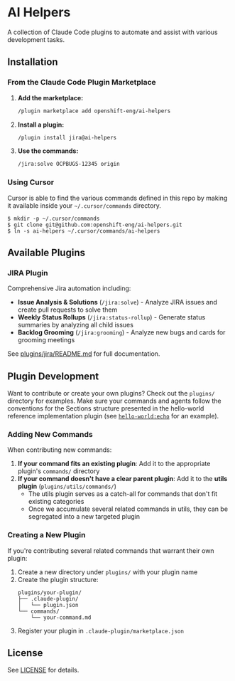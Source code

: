 # AI Helpers

A collection of Claude Code plugins to automate and assist with various development tasks.

## Installation

### From the Claude Code Plugin Marketplace

1. **Add the marketplace:**
   ```bash
   /plugin marketplace add openshift-eng/ai-helpers
   ```

2. **Install a plugin:**
   ```bash
   /plugin install jira@ai-helpers
   ```

3. **Use the commands:**
   ```bash
   /jira:solve OCPBUGS-12345 origin
   ```

### Using Cursor

Cursor is able to find the various commands defined in this repo by
making it available inside your `~/.cursor/commands` directory.

```
$ mkdir -p ~/.cursor/commands
$ git clone git@github.com:openshift-eng/ai-helpers.git
$ ln -s ai-helpers ~/.cursor/commands/ai-helpers
```

## Available Plugins

### JIRA Plugin

Comprehensive Jira automation including:
- **Issue Analysis & Solutions** (`/jira:solve`) - Analyze JIRA issues and create pull requests to solve them
- **Weekly Status Rollups** (`/jira:status-rollup`) - Generate status summaries by analyzing all child issues
- **Backlog Grooming** (`/jira:grooming`) - Analyze new bugs and cards for grooming meetings

See [plugins/jira/README.md](plugins/jira/README.md) for full documentation.

## Plugin Development

Want to contribute or create your own plugins? Check out the `plugins/` directory for examples.
Make sure your commands and agents follow the conventions for the Sections structure presented in the hello-world reference implementation plugin (see [`hello-world:echo`](plugins/hello-world/commands/echo.md) for an example).

### Adding New Commands

When contributing new commands:

1. **If your command fits an existing plugin**: Add it to the appropriate plugin's `commands/` directory
2. **If your command doesn't have a clear parent plugin**: Add it to the **utils plugin** (`plugins/utils/commands/`)
   - The utils plugin serves as a catch-all for commands that don't fit existing categories
   - Once we accumulate several related commands in utils, they can be segregated into a new targeted plugin

### Creating a New Plugin

If you're contributing several related commands that warrant their own plugin:

1. Create a new directory under `plugins/` with your plugin name
2. Create the plugin structure:
   ```
   plugins/your-plugin/
   ├── .claude-plugin/
   │   └── plugin.json
   └── commands/
       └── your-command.md
   ```
3. Register your plugin in `.claude-plugin/marketplace.json`

## License

See [LICENSE](LICENSE) for details.
